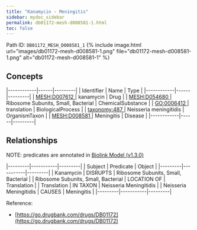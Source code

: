 ```yaml
---
title: "Kanamycin - Meningitis"
sidebar: mydoc_sidebar
permalink: db01172-mesh-d008581-1.html
toc: false 
---
```



Path ID: `DB01172_MESH_D008581_1`
{% include image.html url="images/db01172-mesh-d008581-1.png" file="db01172-mesh-d008581-1.png" alt="db01172-mesh-d008581-1" %}

## Concepts

|------------|------|---------|
| Identifier | Name | Type    |
|------------|------|---------|
| <a href="https://identifiers.org/MESH:D007612">MESH:D007612 </a> | kanamycin | Drug |
| <a href="https://identifiers.org/MESH:D054680">MESH:D054680 </a> | Ribosome Subunits, Small, Bacterial | ChemicalSubstance |
| <a href="https://identifiers.org/GO:0006412">GO:0006412 </a> | translation | BiologicalProcess |
| <a href="https://identifiers.org/taxonomy:487">taxonomy:487 </a> | Neisseria meningitidis | OrganismTaxon |
| <a href="https://identifiers.org/MESH:D008581">MESH:D008581 </a> | Meningitis | Disease |
|------------|------|---------|

## Relationships


NOTE: predicates are annotated in <a href="https://github.com/biolink/biolink-model/releases/tag/v1.3.0">Biolink Model (v1.3.0)</a>

|---------|-----------|---------|
| Subject | Predicate | Object  |
|---------|-----------|---------|
| Kanamycin | DISRUPTS | Ribosome Subunits, Small, Bacterial |
| Ribosome Subunits, Small, Bacterial | LOCATION OF | Translation |
| Translation | IN TAXON | Neisseria Meningitidis |
| Neisseria Meningitidis | CAUSES | Meningitis |
|---------|-----------|---------|

Reference: 
  - [https://go.drugbank.com/drugs/DB01172](https://go.drugbank.com/drugs/DB01172)
